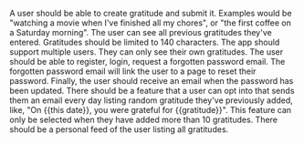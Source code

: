 A user should be able to create gratitude and submit it. Examples would be "watching a movie when I've finished all my chores", or "the first coffee on a Saturday morning".
The user can see all previous gratitudes they've entered.
Gratitudes should be limited to 140 characters.
The app should support multiple users. They can only see their own gratitudes.
The user should be able to register, login, request a forgotten password email. The forgotten password email will link the user to a page to reset their password. Finally, the user should receive an email when the password has been updated.
There should be a feature that a user can opt into that sends them an email every day listing random gratitude they've previously added, like, "On {{this date}}, you were grateful for {{gratitude}}".
This feature can only be selected when they have added more than 10 gratitudes.
There should be a personal feed of the user listing all gratitudes.

